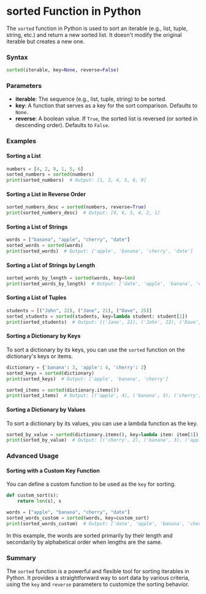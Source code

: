 # sorted Function in Python

The `sorted` function in Python is used to sort an iterable (e.g., list, tuple, string, etc.) and return a new sorted list. It doesn't modify the original iterable but creates a new one.

### Syntax
```python
sorted(iterable, key=None, reverse=False)
```

### Parameters
- **iterable**: The sequence (e.g., list, tuple, string) to be sorted.
- **key**: A function that serves as a key for the sort comparison. Defaults to `None`.
- **reverse**: A boolean value. If `True`, the sorted list is reversed (or sorted in descending order). Defaults to `False`.

### Examples

#### Sorting a List
```python
numbers = [4, 2, 9, 1, 5, 6]
sorted_numbers = sorted(numbers)
print(sorted_numbers)  # Output: [1, 2, 4, 5, 6, 9]
```

#### Sorting a List in Reverse Order
```python
sorted_numbers_desc = sorted(numbers, reverse=True)
print(sorted_numbers_desc)  # Output: [9, 6, 5, 4, 2, 1]
```

#### Sorting a List of Strings
```python
words = ["banana", "apple", "cherry", "date"]
sorted_words = sorted(words)
print(sorted_words)  # Output: ['apple', 'banana', 'cherry', 'date']
```

#### Sorting a List of Strings by Length
```python
sorted_words_by_length = sorted(words, key=len)
print(sorted_words_by_length)  # Output: ['date', 'apple', 'banana', 'cherry']
```

#### Sorting a List of Tuples
```python
students = [("John", 22), ("Jane", 21), ("Dave", 25)]
sorted_students = sorted(students, key=lambda student: student[1])
print(sorted_students)  # Output: [('Jane', 21), ('John', 22), ('Dave', 25)]
```

#### Sorting a Dictionary by Keys
To sort a dictionary by its keys, you can use the `sorted` function on the dictionary's keys or items.

```python
dictionary = {'banana': 3, 'apple': 4, 'cherry': 2}
sorted_keys = sorted(dictionary)
print(sorted_keys)  # Output: ['apple', 'banana', 'cherry']

sorted_items = sorted(dictionary.items())
print(sorted_items)  # Output: [('apple', 4), ('banana', 3), ('cherry', 2)]
```

#### Sorting a Dictionary by Values
To sort a dictionary by its values, you can use a lambda function as the key.

```python
sorted_by_value = sorted(dictionary.items(), key=lambda item: item[1])
print(sorted_by_value)  # Output: [('cherry', 2), ('banana', 3), ('apple', 4)]
```

### Advanced Usage

#### Sorting with a Custom Key Function
You can define a custom function to be used as the `key` for sorting.

```python
def custom_sort(s):
    return len(s), s

words = ["apple", "banana", "cherry", "date"]
sorted_words_custom = sorted(words, key=custom_sort)
print(sorted_words_custom)  # Output: ['date', 'apple', 'banana', 'cherry']
```

In this example, the words are sorted primarily by their length and secondarily by alphabetical order when lengths are the same.

### Summary
The `sorted` function is a powerful and flexible tool for sorting iterables in Python. It provides a straightforward way to sort data by various criteria, using the `key` and `reverse` parameters to customize the sorting behavior.